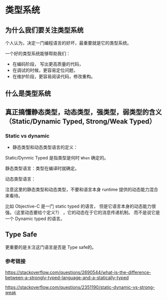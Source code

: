 # 类型系统



## 为什么我们要关注类型系统

个人认为，决定一门编程语言的好坏，最重要就是它的类型系统。

一个好的类型系统能够帮助我们：

- 在编码阶段， 写出更高质量的代码，
- 在调试的时候，更容易定位问题，
- 在维护阶段，更容易阅读代码，修改重构。



## 什么是类型系统






## 真正搞懂静态类型，动态类型，强类型，弱类型的含义   （Static/Dynamic Typed, Strong/Weak  Typed）


### Static vs dynamic

- 静态类型和动态类型语言的定义：

Static/Dynmic Typed 是指类型是何时 `When` 确定的。

静态类型语言：类型在编译时就确定。

动态类型语言：







注意这里的静态类型和动态类型，不要和语言本身 runtime 提供的动态能力混合来看待。

比如 Objective-C 是一门 static typed 的语言， 但是它语言本身的动态能力很强。（这里动态要给个定义?） ，它的动态在于它的消息传递机制。 而不是说它是一个 Dynamic typed 的语言。



## Type Safe


更重要的是关注这门语言是否是 Type safe的。






### 参考链接

https://stackoverflow.com/questions/2690544/what-is-the-difference-between-a-strongly-typed-language-and-a-statically-typed


https://stackoverflow.com/questions/2351190/static-dynamic-vs-strong-weak